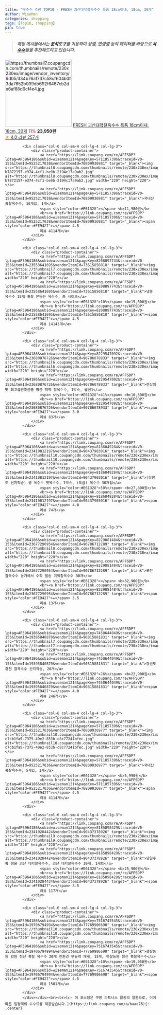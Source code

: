 ```yaml
---
title: "옥수수 추천 TOP10 - FRESH 괴산대학찰옥수수 특품 18cm이내, 18cm, 30개"
author: WiseMan
categories: shopping
tags: [Top10, shopping]
pin: true
---
```


> ##### 해당 게시물에서는 [**분석도구**](https://itemscout.io/)를 이용하여 **성별**, **연령별** 등의 데이터를 바탕으로 [**옥수수**](https://link.coupang.com/a/baae76)들을 추천해드리고 있습니다.
<div class="container"><div class="row">
            <div class="col-6 col-sm-4 col-lg-4 col-lg-3">
                <div class="product-container">
                    <a href="https://link.coupang.com/re/AFFSDP?lptag=AF5964186&subid=wiseman1214&pageKey=8215082070&traceid=V0-153&itemId=23594480946&vendorItemId=77531885196" target="_blank"><img src="https://thumbnail7.coupangcdn.com/thumbnails/remote/230x230ex/image/vendor_inventory/6d05/334b76a1737c58cf604b0f3da7652b039db692f6467eb2de6af88d6cf4e4.jpg" alt="https://thumbnail7.coupangcdn.com/thumbnails/remote/230x230ex/image/vendor_inventory/6d05/334b76a1737c58cf604b0f3da7652b039db692f6467eb2de6af88d6cf4e4.jpg" width="220" height="220"></a>
                    <a href="https://link.coupang.com/re/AFFSDP?lptag=AF5964186&subid=wiseman1214&pageKey=8215082070&traceid=V0-153&itemId=23594480946&vendorItemId=77531885196" target="_blank">FRESH 괴산대학찰옥수수 특품 18cm이내, 18cm, 30개</a>
                    <span style="color:#E61328">11%</span> <b>23,950원</b>
                    <br><a href="https://link.coupang.com/re/AFFSDP?lptag=AF5964186&subid=wiseman1214&pageKey=8215082070&traceid=V0-153&itemId=23594480946&vendorItemId=77531885196" target="_blank"><span style="color:#FE9427">★</span> 4.0
                    리뷰 257개</a>
                </div>
            </div>
            
            <div class="col-6 col-sm-4 col-lg-4 col-lg-3">
                <div class="product-container">
                    <a href="https://link.coupang.com/re/AFFSDP?lptag=AF5964186&subid=wiseman1214&pageKey=5711857396&traceid=V0-153&itemId=9525217038&vendorItemId=76809936981" target="_blank"><img src="https://thumbnail8.coupangcdn.com/thumbnails/remote/230x230ex/image/retail/images/183716204508516-b7872157-e374-4cf1-be0b-2194c17a9ab2.jpg" alt="https://thumbnail8.coupangcdn.com/thumbnails/remote/230x230ex/image/retail/images/183716204508516-b7872157-e374-4cf1-be0b-2194c17a9ab2.jpg" width="220" height="220"></a>
                    <a href="https://link.coupang.com/re/AFFSDP?lptag=AF5964186&subid=wiseman1214&pageKey=5711857396&traceid=V0-153&itemId=9525217038&vendorItemId=76809936981" target="_blank">국내산 흑찰옥수수, 10개입, 1개</a>
                    <span style="color:#E61328"></span> <b>11,980원</b>
                    <br><a href="https://link.coupang.com/re/AFFSDP?lptag=AF5964186&subid=wiseman1214&pageKey=5711857396&traceid=V0-153&itemId=9525217038&vendorItemId=76809936981" target="_blank"><span style="color:#FE9427">★</span> 4.5
                    리뷰 4114개</a>
                </div>
            </div>
            
            <div class="col-6 col-sm-4 col-lg-4 col-lg-3">
                <div class="product-container">
                    <a href="https://link.coupang.com/re/AFFSDP?lptag=AF5964186&subid=wiseman1214&pageKey=8208897743&traceid=V0-153&itemId=23558641695&vendorItemId=73615850818" target="_blank"><img src="https://thumbnail7.coupangcdn.com/thumbnails/remote/230x230ex/image/vendor_inventory/c59e/57fcf1d59165d86e6e4128655c1a6007728f79406bc548dcd4a0cd777204.jpg" alt="https://thumbnail7.coupangcdn.com/thumbnails/remote/230x230ex/image/vendor_inventory/c59e/57fcf1d59165d86e6e4128655c1a6007728f79406bc548dcd4a0cd777204.jpg" width="220" height="220"></a>
                    <a href="https://link.coupang.com/re/AFFSDP?lptag=AF5964186&subid=wiseman1214&pageKey=8208897743&traceid=V0-153&itemId=23558641695&vendorItemId=73615850818" target="_blank">냉동 옥수수 15개 홍찰 쫀득한 옥수수, 중 사이즈</a>
                    <span style="color:#E61328">10%</span> <b>15,600원</b>
                    <br><a href="https://link.coupang.com/re/AFFSDP?lptag=AF5964186&subid=wiseman1214&pageKey=8208897743&traceid=V0-153&itemId=23558641695&vendorItemId=73615850818" target="_blank"><span style="color:#FE9427">★</span> 4.5
                    리뷰 14143개</a>
                </div>
            </div>
            
            <div class="col-6 col-sm-4 col-lg-4 col-lg-3">
                <div class="product-container">
                    <a href="https://link.coupang.com/re/AFFSDP?lptag=AF5964186&subid=wiseman1214&pageKey=8229547092&traceid=V0-153&itemId=23680876726&vendorItemId=90706078933" target="_blank"><img src="https://thumbnail6.coupangcdn.com/thumbnails/remote/230x230ex/image/vendor_inventory/966e/9d1b72a5a47cb9fcde889985987022df5aa29db38f04d5ba3ddd17d6a235.jpg" alt="https://thumbnail6.coupangcdn.com/thumbnails/remote/230x230ex/image/vendor_inventory/966e/9d1b72a5a47cb9fcde889985987022df5aa29db38f04d5ba3ddd17d6a235.jpg" width="220" height="220"></a>
                    <a href="https://link.coupang.com/re/AFFSDP?lptag=AF5964186&subid=wiseman1214&pageKey=8229547092&traceid=V0-153&itemId=23680876726&vendorItemId=90706078933" target="_blank">천상의맛 최고급원조품종 명품 미백 찰옥수수, 1박스, 옵션1</a>
                    <span style="color:#E61328">41%</span> <b>10,300원</b>
                    <br><a href="https://link.coupang.com/re/AFFSDP?lptag=AF5964186&subid=wiseman1214&pageKey=8229547092&traceid=V0-153&itemId=23680876726&vendorItemId=90706078933" target="_blank"><span style="color:#FE9427">★</span> 3.0
                    리뷰 83개</a>
                </div>
            </div>
            
            <div class="col-6 col-sm-4 col-lg-4 col-lg-3">
                <div class="product-container">
                    <a href="https://link.coupang.com/re/AFFSDP?lptag=AF5964186&subid=wiseman1214&pageKey=8186049284&traceid=V0-153&itemId=23410812197&vendorItemId=90437903016" target="_blank"><img src="https://thumbnail10.coupangcdn.com/thumbnails/remote/230x230ex/image/vendor_inventory/839e/0d1dba9c3379589ec7c7c6fec3c6a92338b619a01f452f851d92bea4fbed.png" alt="https://thumbnail10.coupangcdn.com/thumbnails/remote/230x230ex/image/vendor_inventory/839e/0d1dba9c3379589ec7c7c6fec3c6a92338b619a01f452f851d92bea4fbed.png" width="220" height="220"></a>
                    <a href="https://link.coupang.com/re/AFFSDP?lptag=AF5964186&subid=wiseman1214&pageKey=8186049284&traceid=V0-153&itemId=23410812197&vendorItemId=90437903016" target="_blank">[강원도 산지직송] 생 옥수수 햇옥수수, 1박스, (특품) 옥수수 30개입</a>
                    <span style="color:#E61328">50%</span> <b>27,800원</b>
                    <br><a href="https://link.coupang.com/re/AFFSDP?lptag=AF5964186&subid=wiseman1214&pageKey=8186049284&traceid=V0-153&itemId=23410812197&vendorItemId=90437903016" target="_blank"><span style="color:#FE9427">★</span> 4.0
                    리뷰 74개</a>
                </div>
            </div>
            
            <div class="col-6 col-sm-4 col-lg-4 col-lg-3">
                <div class="product-container">
                    <a href="https://link.coupang.com/re/AFFSDP?lptag=AF5964186&subid=wiseman1214&pageKey=8229081484&traceid=V0-153&itemId=23677290954&vendorItemId=90786712289" target="_blank"><img src="https://thumbnail8.coupangcdn.com/thumbnails/remote/230x230ex/image/vendor_inventory/cb67/fb1222c10d5bbb17db8ae7489579e74a02796cad75287c09d448ce29a055.jpg" alt="https://thumbnail8.coupangcdn.com/thumbnails/remote/230x230ex/image/vendor_inventory/cb67/fb1222c10d5bbb17db8ae7489579e74a02796cad75287c09d448ce29a055.jpg" width="220" height="220"></a>
                    <a href="https://link.coupang.com/re/AFFSDP?lptag=AF5964186&subid=wiseman1214&pageKey=8229081484&traceid=V0-153&itemId=23677290954&vendorItemId=90786712289" target="_blank">포천 찰옥수수 농가에서 수확 발송 미백찰옥수수 30개</a>
                    <span style="color:#E61328"></span> <b>32,900원</b>
                    <br><a href="https://link.coupang.com/re/AFFSDP?lptag=AF5964186&subid=wiseman1214&pageKey=8229081484&traceid=V0-153&itemId=23677290954&vendorItemId=90786712289" target="_blank"><span style="color:#FE9427">★</span> 3.5
                    리뷰 13개</a>
                </div>
            </div>
            
            <div class="col-6 col-sm-4 col-lg-4 col-lg-3">
                <div class="product-container">
                    <a href="https://link.coupang.com/re/AFFSDP?lptag=AF5964186&subid=wiseman1214&pageKey=7450644049&traceid=V0-153&itemId=19395840870&vendorItemId=90815881831" target="_blank"><img src="https://thumbnail7.coupangcdn.com/thumbnails/remote/230x230ex/image/vendor_inventory/6e76/7a4ae76f0883ff236151787231f26b0480d1a59c927e26e9762d940d671a.jpg" alt="https://thumbnail7.coupangcdn.com/thumbnails/remote/230x230ex/image/vendor_inventory/6e76/7a4ae76f0883ff236151787231f26b0480d1a59c927e26e9762d940d671a.jpg" width="220" height="220"></a>
                    <a href="https://link.coupang.com/re/AFFSDP?lptag=AF5964186&subid=wiseman1214&pageKey=7450644049&traceid=V0-153&itemId=19395840870&vendorItemId=90815881831" target="_blank">강원도 홍천 찰옥수수 산지직송, 20개</a>
                    <span style="color:#E61328">26%</span> <b>22,900원</b>
                    <br><a href="https://link.coupang.com/re/AFFSDP?lptag=AF5964186&subid=wiseman1214&pageKey=7450644049&traceid=V0-153&itemId=19395840870&vendorItemId=90815881831" target="_blank"><span style="color:#FE9427">★</span> 4.0
                    리뷰 246개</a>
                </div>
            </div>
            
            <div class="col-6 col-sm-4 col-lg-4 col-lg-3">
                <div class="product-container">
                    <a href="https://link.coupang.com/re/AFFSDP?lptag=AF5964186&subid=wiseman1214&pageKey=5711857396&traceid=V0-153&itemId=9525217036&vendorItemId=76809936977" target="_blank"><img src="https://thumbnail10.coupangcdn.com/thumbnails/remote/230x230ex/image/retail/images/182203937860127-c7cb1fa5-7375-49e2-853b-c8c77241bfec.jpg" alt="https://thumbnail10.coupangcdn.com/thumbnails/remote/230x230ex/image/retail/images/182203937860127-c7cb1fa5-7375-49e2-853b-c8c77241bfec.jpg" width="220" height="220"></a>
                    <a href="https://link.coupang.com/re/AFFSDP?lptag=AF5964186&subid=wiseman1214&pageKey=5711857396&traceid=V0-153&itemId=9525217036&vendorItemId=76809936977" target="_blank">국내산 흑찰옥수수, 5개입, 1개</a>
                    <span style="color:#E61328"></span> <b>5,990원</b>
                    <br><a href="https://link.coupang.com/re/AFFSDP?lptag=AF5964186&subid=wiseman1214&pageKey=5711857396&traceid=V0-153&itemId=9525217036&vendorItemId=76809936977" target="_blank"><span style="color:#FE9427">★</span> 4.5
                    리뷰 4114개</a>
                </div>
            </div>
            
            <div class="col-6 col-sm-4 col-lg-4 col-lg-3">
                <div class="product-container">
                    <a href="https://link.coupang.com/re/AFFSDP?lptag=AF5964186&subid=wiseman1214&pageKey=8185898429&traceid=V0-153&itemId=23410284424&vendorItemId=90437378926" target="_blank"><img src="https://thumbnail9.coupangcdn.com/thumbnails/remote/230x230ex/image/vendor_inventory/a185/784b58e93c1121a9946f6fc7268d0e1a59f3ce2a9b54f3de434383a2f525.jpg" alt="https://thumbnail9.coupangcdn.com/thumbnails/remote/230x230ex/image/vendor_inventory/a185/784b58e93c1121a9946f6fc7268d0e1a59f3ce2a9b54f3de434383a2f525.jpg" width="220" height="220"></a>
                    <a href="https://link.coupang.com/re/AFFSDP?lptag=AF5964186&subid=wiseman1214&pageKey=8185898429&traceid=V0-153&itemId=23410284424&vendorItemId=90437378926" target="_blank">당일수확 생물 괴산 대학찰옥수수, 괴산 대학찰옥수수 30개, 1세트</a>
                    <span style="color:#E61328"></span> <b>25,900원</b>
                    <br><a href="https://link.coupang.com/re/AFFSDP?lptag=AF5964186&subid=wiseman1214&pageKey=8185898429&traceid=V0-153&itemId=23410284424&vendorItemId=90437378926" target="_blank"><span style="color:#FE9427">★</span> 3.5
                    리뷰 117개</a>
                </div>
            </div>
            
            <div class="col-6 col-sm-4 col-lg-4 col-lg-3">
                <div class="product-container">
                    <a href="https://link.coupang.com/re/AFFSDP?lptag=AF5964186&subid=wiseman1214&pageKey=7516743545&traceid=V0-153&itemId=19706794994&vendorItemId=77769906690" target="_blank"><img src="https://thumbnail10.coupangcdn.com/thumbnails/remote/230x230ex/image/vendor_inventory/77cf/c93bd43895c8f42386df8d9e59be9dc176c23d1ae32415d4c654f0a0464e.jpg" alt="https://thumbnail10.coupangcdn.com/thumbnails/remote/230x230ex/image/vendor_inventory/77cf/c93bd43895c8f42386df8d9e59be9dc176c23d1ae32415d4c654f0a0464e.jpg" width="220" height="220"></a>
                    <a href="https://link.coupang.com/re/AFFSDP?lptag=AF5964186&subid=wiseman1214&pageKey=7516743545&traceid=V0-153&itemId=19706794994&vendorItemId=77769906690" target="_blank">햇살농원 강원 정선 흑찰 옥수수 20개 친환경 무농약 재배, 15개, 햇살농원 정선 흑찰옥수수</a>
                    <span style="color:#E61328">10%</span> <b>19,950원</b>
                    <br><a href="https://link.coupang.com/re/AFFSDP?lptag=AF5964186&subid=wiseman1214&pageKey=7516743545&traceid=V0-153&itemId=19706794994&vendorItemId=77769906690" target="_blank"><span style="color:#FE9427">★</span> 4.5
                    리뷰 1581개</a>
                </div>
            </div>
            </div></div><br><br>[👉 이 포스팅은 쿠팡 파트너스 활동의 일환으로, 이에 따른 일정액의 수수료를 제공받습니다.](https://link.coupang.com/a/baae76){: .center}